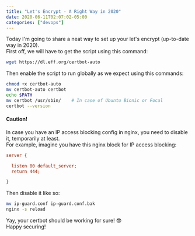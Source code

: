 ```yaml
---
title: "Let's Encrypt - A Right Way in 2020"
date: 2020-06-11T02:07:02-05:00
categories: ["devops"]
---
```

Today I'm going to share a neat way to set up your let's encrypt (up-to-date way in 2020).  
First off, we will have to get the script using this command:  
```bash
wget https://dl.eff.org/certbot-auto
```
Then enable the script to run globally as we expect using this commands:  
```bash
chmod +x certbot-auto
mv certbot-auto certbot
echo $PATH
mv certbot /usr/sbin/    # In case of Ubuntu Bionic or Focal
certbot --version
```

#### Caution!
In case you have an IP access blocking config in nginx, you need to disable it, temporarily at least.  
For example, imagine you have this nginx block for IP access blocking:
```ini
server {

  listen 80 default_server;
  return 444;

}
```
Then disable it like so:  
```bash
mv ip-guard.conf ip-guard.conf.bak
nginx -s reload
```
Yay, your certbot should be working for sure! 😎  
Happy securing!
